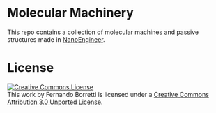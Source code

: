 # Molecular Machinery

This repo contains a collection of molecular machines and passive structures made in [NanoEngineer](http://github.com/kanzure/nanoengineer).

# License

<a rel="license" href="http://creativecommons.org/licenses/by/3.0/deed.en_US"><img alt="Creative Commons License" style="border-width:0" src="http://i.creativecommons.org/l/by/3.0/88x31.png" /></a><br />This work by <span xmlns:cc="http://creativecommons.org/ns#" property="cc:attributionName">Fernando Borretti</span> is licensed under a <a rel="license" href="http://creativecommons.org/licenses/by/3.0/deed.en_US">Creative Commons Attribution 3.0 Unported License</a>.
